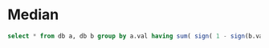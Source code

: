 # Median

```sql
select * from db a, db b group by a.val having sum( sign( 1 - sign(b.val - a.val) ) ) = ( count(*) + 1 ) / 2;
```

